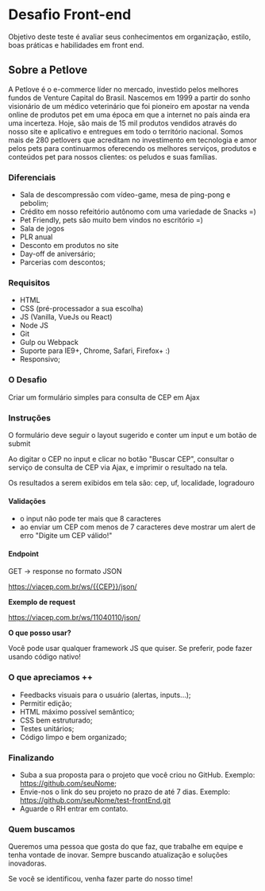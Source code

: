 

# Desafio Front-end
Objetivo deste teste é avaliar seus conhecimentos em organização, estilo, boas práticas e habilidades em front end.


## Sobre a Petlove
 
A Petlove é o e-commerce líder no mercado, investido pelos melhores fundos de Venture Capital do Brasil. Nascemos em 1999 a partir do sonho visionário de um médico veterinário que foi pioneiro em apostar na venda online de produtos pet em uma época em que a internet no país ainda era uma incerteza. Hoje, são mais de 15 mil produtos vendidos através do nosso site e aplicativo e entregues em todo o território nacional. Somos mais de 280 petlovers que acreditam no investimento em tecnologia e amor pelos pets para continuarmos oferecendo os melhores serviços, produtos e conteúdos pet para nossos clientes: os peludos e suas famílias.

### Diferenciais
- Sala de descompressão com vídeo-game, mesa de ping-pong e pebolim;
- Crédito em nosso refeitório autônomo com uma variedade de Snacks =)
- Pet Friendly, pets são muito bem vindos no escritório =)
- Sala de jogos
- PLR anual
- Desconto em produtos no site
- Day-off de aniversário;
- Parcerias com descontos;

### Requisitos

- HTML
- CSS (pré-processador a sua escolha)
- JS (Vanilla, VueJs ou React)
- Node JS
- Git
- Gulp ou Webpack
- Suporte para IE9+, Chrome, Safari, Firefox+ :)
- Responsivo;


### O Desafio

Criar um formulário simples para consulta de CEP em Ajax


### Instruções

O formulário deve seguir o layout sugerido e conter um input e um botão de submit

Ao digitar o CEP no input e clicar no botão "Buscar CEP", consultar o serviço de consulta de CEP via Ajax, e imprimir o resultado na tela.

Os resultados a serem exibidos em tela são: cep, uf, localidade, logradouro



#### Validações

- o input não pode ter mais que 8 caracteres
- ao enviar um CEP com menos de 7 caracteres deve mostrar um alert de erro "Digite um CEP válido!"



#### Endpoint

GET -> response no formato JSON

https://viacep.com.br/ws/{{CEP}}/json/


**Exemplo de request**

https://viacep.com.br/ws/11040110/json/



**O que posso usar?**

Você pode usar qualquer framework JS que quiser. Se preferir, pode fazer usando código nativo!



### O que apreciamos ++

- Feedbacks visuais para o usuário (alertas, inputs...);
- Permitir edição;
- HTML máximo possível semântico;
- CSS bem estruturado;
- Testes unitários;
- Código limpo e bem organizado;



### Finalizando

- Suba a sua proposta para o projeto que você criou no GitHub. Exemplo: https://github.com/seuNome;
- Envie-nos o link do seu projeto no prazo de até 7 dias. Exemplo: https://github.com/seuNome/test-frontEnd.git
- Aguarde o RH entrar em contato.



### Quem buscamos  

Queremos uma pessoa que gosta do que faz, que trabalhe em equipe e tenha vontade de inovar. Sempre buscando atualização e soluções inovadoras.

  

Se você se identificou, venha fazer parte do nosso time!
